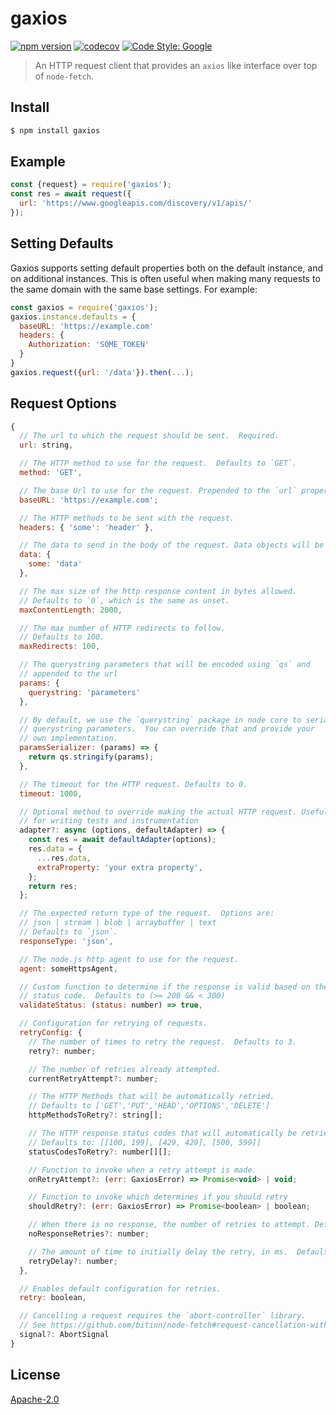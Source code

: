 # gaxios

[![npm version](https://img.shields.io/npm/v/gaxios.svg)](https://www.npmjs.org/package/gaxios)
[![codecov](https://codecov.io/gh/googleapis/gaxios/branch/master/graph/badge.svg)](https://codecov.io/gh/googleapis/gaxios)
[![Code Style: Google](https://img.shields.io/badge/code%20style-google-blueviolet.svg)](https://github.com/google/gts)

> An HTTP request client that provides an `axios` like interface over top of `node-fetch`.

## Install
```sh
$ npm install gaxios
```

## Example

```js
const {request} = require('gaxios');
const res = await request({
  url: 'https://www.googleapis.com/discovery/v1/apis/'
});
```

## Setting Defaults
Gaxios supports setting default properties both on the default instance, and on additional instances. This is often useful when making many requests to the same domain with the same base settings.  For example:

```js
const gaxios = require('gaxios');
gaxios.instance.defaults = {
  baseURL: 'https://example.com'
  headers: {
    Authorization: 'SOME_TOKEN'
  }
}
gaxios.request({url: '/data'}).then(...);
```

## Request Options

```js
{
  // The url to which the request should be sent.  Required.
  url: string,

  // The HTTP method to use for the request.  Defaults to `GET`.
  method: 'GET',

  // The base Url to use for the request. Prepended to the `url` property above.
  baseURL: 'https://example.com';

  // The HTTP methods to be sent with the request.
  headers: { 'some': 'header' },

  // The data to send in the body of the request. Data objects will be serialized as JSON.
  data: {
    some: 'data'
  },

  // The max size of the http response content in bytes allowed.
  // Defaults to `0`, which is the same as unset.
  maxContentLength: 2000,

  // The max number of HTTP redirects to follow.
  // Defaults to 100.
  maxRedirects: 100,

  // The querystring parameters that will be encoded using `qs` and
  // appended to the url
  params: {
    querystring: 'parameters'
  },

  // By default, we use the `querystring` package in node core to serialize
  // querystring parameters.  You can override that and provide your
  // own implementation.
  paramsSerializer: (params) => {
    return qs.stringify(params);
  },

  // The timeout for the HTTP request. Defaults to 0.
  timeout: 1000,

  // Optional method to override making the actual HTTP request. Useful
  // for writing tests and instrumentation
  adapter?: async (options, defaultAdapter) => {
    const res = await defaultAdapter(options);
    res.data = {
      ...res.data,
      extraProperty: 'your extra property',
    };
    return res;
  };

  // The expected return type of the request.  Options are:
  // json | stream | blob | arraybuffer | text
  // Defaults to `json`.
  responseType: 'json',

  // The node.js http agent to use for the request.
  agent: someHttpsAgent,

  // Custom function to determine if the response is valid based on the
  // status code.  Defaults to (>= 200 && < 300)
  validateStatus: (status: number) => true,

  // Configuration for retrying of requests.
  retryConfig: {
    // The number of times to retry the request.  Defaults to 3.
    retry?: number;

    // The number of retries already attempted.
    currentRetryAttempt?: number;

    // The HTTP Methods that will be automatically retried.
    // Defaults to ['GET','PUT','HEAD','OPTIONS','DELETE']
    httpMethodsToRetry?: string[];

    // The HTTP response status codes that will automatically be retried.
    // Defaults to: [[100, 199], [429, 429], [500, 599]]
    statusCodesToRetry?: number[][];

    // Function to invoke when a retry attempt is made.
    onRetryAttempt?: (err: GaxiosError) => Promise<void> | void;

    // Function to invoke which determines if you should retry
    shouldRetry?: (err: GaxiosError) => Promise<boolean> | boolean;

    // When there is no response, the number of retries to attempt. Defaults to 2.
    noResponseRetries?: number;

    // The amount of time to initially delay the retry, in ms.  Defaults to 100ms.
    retryDelay?: number;
  },

  // Enables default configuration for retries.
  retry: boolean,

  // Cancelling a request requires the `abort-controller` library.
  // See https://github.com/bitinn/node-fetch#request-cancellation-with-abortsignal
  signal?: AbortSignal
}
```

## License
[Apache-2.0](https://github.com/googleapis/gaxios/blob/master/LICENSE)
